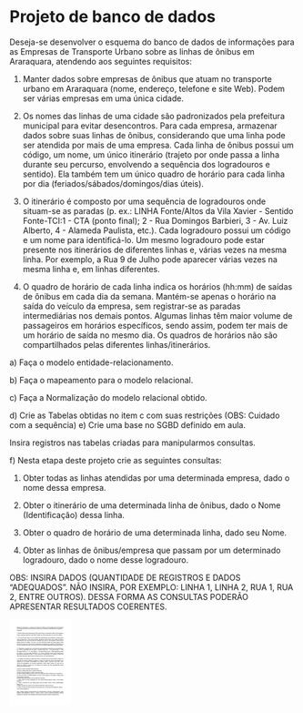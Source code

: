 # Projeto de banco de dados

Deseja-se desenvolver o esquema do banco de dados de informações para as Empresas
de Transporte Urbano sobre as linhas de ônibus em Araraquara, atendendo aos seguintes
requisitos:

1. Manter dados sobre empresas de ônibus que atuam no transporte urbano em Araraquara
(nome, endereço, telefone e site Web). Podem ser várias empresas em uma única cidade.

2. Os nomes das linhas de uma cidade são padronizados pela prefeitura municipal para
evitar desencontros. Para cada empresa, armazenar dados sobre suas linhas de ônibus,
considerando que uma linha pode ser atendida por mais de uma empresa. Cada linha de
ônibus possui um código, um nome, um único itinerário (trajeto por onde passa a linha
durante seu percurso, envolvendo a sequência dos logradouros e sentido). Ela também tem
um único quadro de horário para cada linha por dia (feriados/sábados/domingos/dias úteis).

3. O itinerário é composto por uma sequência de logradouros onde situam-se as paradas (p.
ex.: LINHA Fonte/Altos da Vila Xavier - Sentido Fonte-TCI:1 - CTA (ponto final); 2 - Rua
Domingos Barbieri, 3 - Av. Luiz Alberto, 4 - Alameda Paulista, etc.). Cada logradouro possui
um código e um nome para identificá-lo. Um mesmo logradouro pode estar presente nos
itinerários de diferentes linhas e, várias vezes na mesma linha. Por exemplo, a Rua 9 de
Julho pode aparecer várias vezes na mesma linha e, em linhas diferentes.

4. O quadro de horário de cada linha indica os horários (hh:mm) de saídas de ônibus em
cada dia da semana. Mantém-se apenas o horário na saída do veículo da empresa, sem
registrar-se as paradas intermediárias nos demais pontos. Algumas linhas têm maior
volume de passageiros em horários específicos, sendo assim, podem ter mais de um
horário de saída no mesmo dia. Os quadros de horários não são compartilhados pelas
diferentes linhas/itinerários.

a) Faça o modelo entidade-relacionamento.

b) Faça o mapeamento para o modelo relacional.

c) Faça a Normalização do modelo relacional obtido.

d) Crie as Tabelas obtidas no item c com suas restrições (OBS: Cuidado com a sequência)
e) Crie uma base no SGBD definido em aula. 

Insira registros nas tabelas criadas para
manipularmos consultas.

f) Nesta etapa deste projeto crie as seguintes consultas:

1. Obter todas as linhas atendidas por uma determinada empresa, dado o nome dessa
empresa.

2. Obter o itinerário de uma determinada linha de ônibus, dado o Nome (Identificação)
dessa linha.

3. Obter o quadro de horário de uma determinada linha, dado seu Nome.

4. Obter as linhas de ônibus/empresa que passam por um determinado logradouro, dado o
nome desse logradouro.

OBS: INSIRA DADOS (QUANTIDADE DE REGISTROS E DADOS “ADEQUADOS”. NÃO
INSIRA, POR EXEMPLO: LINHA 1, LINHA 2, RUA 1, RUA 2, ENTRE OUTROS). DESSA
FORMA AS CONSULTAS PODERÃO APRESENTAR RESULTADOS COERENTES.

<img src="projeto.png">